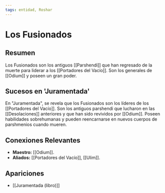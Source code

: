 ```yaml
---
tags: entidad, Roshar
---
```


# Los Fusionados

## Resumen
Los Fusionados son los antiguos [[Parshendi]] que han regresado de la muerte para liderar a los [[Portadores del Vacío]]. Son los generales de [[Odium]] y poseen un gran poder.

## Sucesos en 'Juramentada'
En "Juramentada", se revela que los Fusionados son los líderes de los [[Portadores del Vacío]]. Son los antiguos parshendi que lucharon en las [[Desolaciones]] anteriores y que han sido revividos por [[Odium]]. Poseen habilidades sobrehumanas y pueden reencarnarse en nuevos cuerpos de parshmenios cuando mueren.

## Conexiones Relevantes
* **Maestro:** [[Odium]].
* **Aliados:** [[Portadores del Vacío]], [[Ulim]].

## Apariciones
* [[Juramentada (libro)]]
